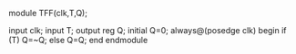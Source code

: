 module TFF(clk,T,Q);

input clk;
input T;
output reg Q;
initial Q=0;
always@(posedge clk)
    begin
        if (T)
            Q=~Q;
        else
            Q=Q;
    end
endmodule
